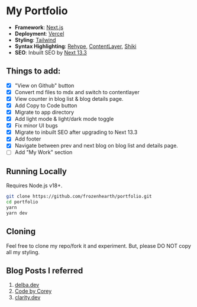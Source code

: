 # My Portfolio

- **Framework**: [Next.js](https://nextjs.org/)
- **Deployment**: [Vercel](https://vercel.com)
- **Styling**: [Tailwind](https://tailwindcss.com)
- **Syntax Highlighting**: [Rehype](https://github.com/rehypejs/rehype), [ContentLayer](https://www.contentlayer.dev/), [Shiki](https://shiki.matsu.io/)
- **SEO**: Inbuilt SEO by [Next 13.3](https://beta.nextjs.org/docs/guides/seo#usage)

## Things to add:

- [x] "View on Github" button
- [x] Convert md files to mdx and switch to contentlayer
- [x] View counter in blog list & blog details page.
- [x] Add Copy to Code button
- [x] Migrate to app directory
- [x] Add light mode & light/dark mode toggle
- [x] Fix minor UI bugs
- [x] Migrate to inbuilt SEO after upgrading to Next 13.3
- [x] Add footer
- [x] Navigate between prev and next blog on blog list and details page.
- [ ] Add "My Work" section

## Running Locally

Requires Node.js v18+.

```bash
git clone https://github.com/frozenhearth/portfolio.git
cd portfolio
yarn
yarn dev
```

## Cloning

Feel free to clone my repo/fork it and experiment. But, please DO NOT copy all my styling.

## Blog Posts I referred

1. [delba.dev](https://delba.dev/blog/next-blog-structured-mdx-content-with-contentlayer)
2. [Code by Corey](https://codebycorey.com/blog/page-views-nextjs-supabase)
3. [clarity.dev](https://claritydev.net/blog/copy-to-clipboard-button-nextjs-mdx-rehype)
